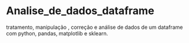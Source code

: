 # Analise_de_dados_dataframe
tratamento, manipulação , correção e análise de dados de um dataframe com python, pandas, matplotlib e sklearn.
